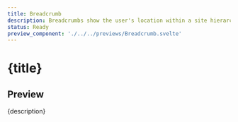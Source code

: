 ```yaml
---
title: Breadcrumb
description: Breadcrumbs show the user's location within a site hierarchy and allow easy navigation to parent page.
status: Ready
preview_component: './../../previews/Breadcrumb.svelte'
---
```


# {title}

## Preview

{description}
